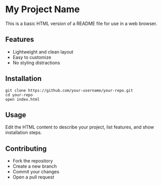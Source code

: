 <!DOCTYPE html>
<html lang="en">

</head>
<body>

  <h1>My Project Name</h1>
  <p>This is a basic HTML version of a README file for use in a web browser.</p>

  <h2>Features</h2>
  <ul>
    <li>Lightweight and clean layout</li>
    <li>Easy to customize</li>
    <li>No styling distractions</li>
  </ul>

  <h2>Installation</h2>
  <pre><code>git clone https://github.com/your-username/your-repo.git
cd your-repo
open index.html</code></pre>

  <h2>Usage</h2>
  <p>Edit the HTML content to describe your project, list features, and show installation steps.</p>

  <h2>Contributing</h2>
  <ul>
    <li>Fork the repository</li>
    <li>Create a new branch</li>
    <li>Commit your changes</li>
    <li>Open a pull request</li>
  </ul>
